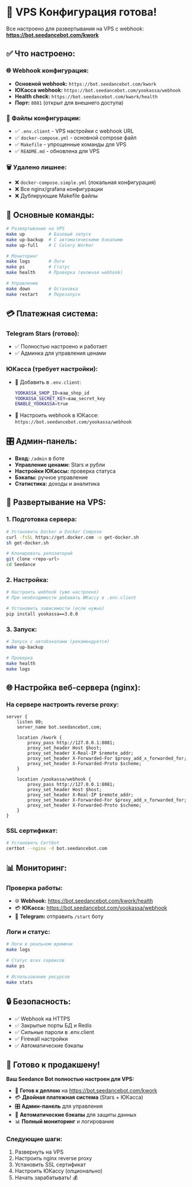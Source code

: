 # 🚀 VPS Конфигурация готова!

Все настроено для развертывания на VPS с webhook: **https://bot.seedancebot.com/kwork**

## ✅ Что настроено:

### 🌐 **Webhook конфигурация:**
- **Основной webhook:** `https://bot.seedancebot.com/kwork`
- **ЮКасса webhook:** `https://bot.seedancebot.com/yookassa/webhook`
- **Health check:** `https://bot.seedancebot.com/kwork/health`
- **Порт:** `8081` (открыт для внешнего доступа)

### 📄 **Файлы конфигурации:**
- ✅ `.env.client` - VPS настройки с webhook URL
- ✅ `docker-compose.yml` - основной compose файл  
- ✅ `Makefile` - упрощенные команды для VPS
- ✅ `README.md` - обновлена для VPS

### 🗑️ **Удалено лишнее:**
- ❌ `docker-compose.simple.yml` (локальная конфигурация)
- ❌ Все nginx/grafana конфигурации
- ❌ Дублирующие Makefile файлы

## 🎯 **Основные команды:**

```bash
# Развертывание на VPS
make up         # Базовый запуск
make up-backup  # С автоматическими бэкапами
make up-full    # С Celery Worker

# Мониторинг
make logs       # Логи
make ps         # Статус
make health     # Проверка (включая webhook)

# Управление
make down       # Остановка
make restart    # Перезапуск
```

## 💳 **Платежная система:**

### **Telegram Stars (готово):**
- ✅ Полностью настроено и работает
- ✅ Админка для управления ценами

### **ЮКасса (требует настройки):**
- 📝 Добавить в `.env.client`:
  ```bash
  YOOKASSA_SHOP_ID=ваш_shop_id
  YOOKASSA_SECRET_KEY=ваш_secret_key
  ENABLE_YOOKASSA=true
  ```
- 📝 Настроить webhook в ЮКассе: `https://bot.seedancebot.com/yookassa/webhook`

## 🎛️ **Админ-панель:**

- **Вход:** `/admin` в боте
- **Управление ценами:** Stars и рубли
- **Настройки ЮКассы:** проверка статуса
- **Бэкапы:** ручное управление
- **Статистика:** доходы и аналитика

## 🔧 **Развертывание на VPS:**

### **1. Подготовка сервера:**
```bash
# Установить Docker и Docker Compose
curl -fsSL https://get.docker.com -o get-docker.sh
sh get-docker.sh

# Клонировать репозиторий  
git clone <repo-url>
cd Seedance
```

### **2. Настройка:**
```bash
# Настроить webhook (уже настроено)
# При необходимости добавить ЮКассу в .env.client

# Установить зависимости (если нужно)
pip install yookassa==3.0.0
```

### **3. Запуск:**
```bash
# Запуск с автобэкапами (рекомендуется)
make up-backup

# Проверка
make health
make logs
```

## 🌐 **Настройка веб-сервера (nginx):**

### **На сервере настроить reverse proxy:**
```nginx
server {
    listen 80;
    server_name bot.seedancebot.com;
    
    location /kwork {
        proxy_pass http://127.0.0.1:8081;
        proxy_set_header Host $host;
        proxy_set_header X-Real-IP $remote_addr;
        proxy_set_header X-Forwarded-For $proxy_add_x_forwarded_for;
        proxy_set_header X-Forwarded-Proto $scheme;
    }
    
    location /yookassa/webhook {
        proxy_pass http://127.0.0.1:8081;
        proxy_set_header Host $host;
        proxy_set_header X-Real-IP $remote_addr;
        proxy_set_header X-Forwarded-For $proxy_add_x_forwarded_for;
        proxy_set_header X-Forwarded-Proto $scheme;
    }
}
```

### **SSL сертификат:**
```bash
# Установить Certbot
certbot --nginx -d bot.seedancebot.com
```

## 📊 **Мониторинг:**

### **Проверка работы:**
- 🌐 **Webhook:** https://bot.seedancebot.com/kwork/health
- 💳 **ЮКасса:** https://bot.seedancebot.com/yookassa/webhook
- 🤖 **Telegram:** отправить `/start` боту

### **Логи и статус:**
```bash
# Логи в реальном времени
make logs

# Статус всех сервисов
make ps

# Использование ресурсов
make stats
```

## 🔒 **Безопасность:**

- ✅ Webhook на HTTPS
- ✅ Закрытые порты БД и Redis
- ✅ Сильные пароли в .env.client
- ✅ Firewall настройки
- ✅ Автоматические бэкапы

## 🎉 **Готово к продакшену!**

**Ваш Seedance Bot полностью настроен для VPS:**

- 🚀 **Готов к деплою** на https://bot.seedancebot.com/kwork
- 💳 **Двойная платежная система** (Stars + ЮКасса)
- 🎛️ **Админ-панель** для управления
- 💾 **Автоматические бэкапы** для защиты данных
- 📊 **Полный мониторинг** и логирование

### **Следующие шаги:**
1. Развернуть на VPS
2. Настроить nginx reverse proxy
3. Установить SSL сертификат
4. Настроить ЮКассу (опционально)
5. Начать зарабатывать! 💰 